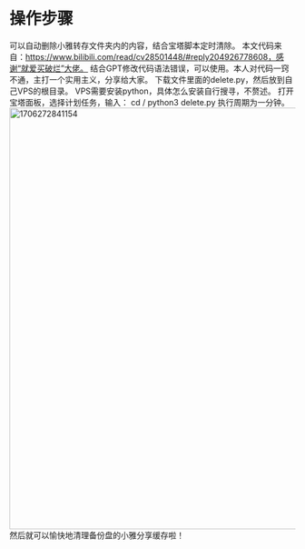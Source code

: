 # 操作步骤
可以自动删除小雅转存文件夹内的内容，结合宝塔脚本定时清除。
本文代码来自：https://www.bilibili.com/read/cv28501448/#reply204926778608，感谢“就爱买破烂”大佬。
结合GPT修改代码语法错误，可以使用。本人对代码一窍不通，主打一个实用主义，分享给大家。
下载文件里面的delete.py，然后放到自己VPS的根目录。
VPS需要安装python，具体怎么安装自行搜寻，不赘述。
打开宝塔面板，选择计划任务，输入：
cd /
python3 delete.py
执行周期为一分钟。
<img width="742" alt="1706272841154" src="https://github.com/ypq123456789/-/assets/114487221/8dc3e304-6cb8-43da-bcdc-c0fd9e610c4f">
然后就可以愉快地清理备份盘的小雅分享缓存啦！
